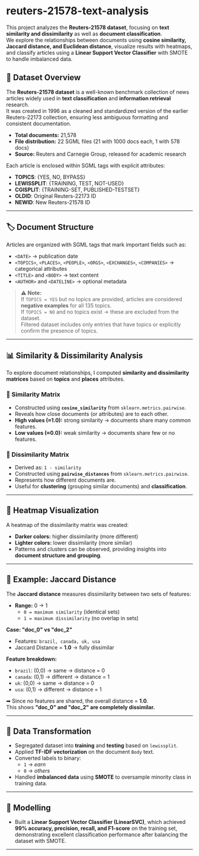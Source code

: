 # reuters-21578-text-analysis
This project analyzes the **Reuters-21578 dataset**, focusing on **text similarity and dissimilarity** as well as **document classification**.  
We explore the relationships between documents using **cosine similarity, Jaccard distance, and Euclidean distance**, visualize results with heatmaps, and classify articles using a **Linear Support Vector Classifier** with SMOTE to handle imbalanced data.

## 📂 Dataset Overview
The **Reuters-21578 dataset** is a well-known benchmark collection of news articles widely used in **text classification** and **information retrieval** research.  
It was created in 1996 as a cleaned and standardized version of the earlier Reuters-22173 collection, ensuring less ambiguous formatting and consistent documentation.  

- **Total documents:** 21,578  
- **File distribution:** 22 SGML files (21 with 1000 docs each, 1 with 578 docs)  
- **Source:** Reuters and Carnegie Group, released for academic research  

Each article is enclosed within SGML tags with explicit attributes:  
- **TOPICS**: {YES, NO, BYPASS}  
- **LEWISSPLIT**: {TRAINING, TEST, NOT-USED}  
- **CGISPLIT**: {TRAINING-SET, PUBLISHED-TESTSET}  
- **OLDID**: Original Reuters-22173 ID  
- **NEWID**: New Reuters-21578 ID  

---

## 🏷 Document Structure
Articles are organized with SGML tags that mark important fields such as:  

- `<DATE>` → publication date  
- `<TOPICS>`, `<PLACES>`, `<PEOPLE>`, `<ORGS>`, `<EXCHANGES>`, `<COMPANIES>` → categorical attributes  
- `<TITLE>` and `<BODY>` → text content  
- `<AUTHOR>` and `<DATELINE>` → optional metadata  

> ⚠ **Note:**  
If `TOPICS = YES` but no topics are provided, articles are considered **negative examples** for all 135 topics.  
If `TOPICS = NO` and no topics exist → these are excluded from the dataset.  
Filtered dataset includes only entries that have topics or explicitly confirm the presence of topics.  

---

## 📊 Similarity & Dissimilarity Analysis

To explore document relationships, I computed **similarity and dissimilarity matrices** based on **topics** and **places** attributes.

### 🔹 Similarity Matrix
- Constructed using **`cosine_similarity`** from `sklearn.metrics.pairwise`.  
- Reveals how close documents (or attributes) are to each other.  
- **High values (≈1.0):** strong similarity → documents share many common features.  
- **Low values (≈0.0):** weak similarity → documents share few or no features.  

### 🔹 Dissimilarity Matrix
- Derived as: `1 - similarity`  
- Constructed using **`pairwise_distances`** from `sklearn.metrics.pairwise`.  
- Represents how different documents are.  
- Useful for **clustering** (grouping similar documents) and **classification**.  

---

## 🎨 Heatmap Visualization
A heatmap of the dissimilarity matrix was created:  

- **Darker colors:** higher dissimilarity (more different)  
- **Lighter colors:** lower dissimilarity (more similar)  
- Patterns and clusters can be observed, providing insights into **document structure and grouping**.  

---

## 🔎 Example: Jaccard Distance

The **Jaccard distance** measures dissimilarity between two sets of features:  
- **Range:** 0 → 1  
  - `0 = maximum similarity` (identical sets)  
  - `1 = maximum dissimilarity` (no overlap in sets)  

**Case: "doc_0" vs "doc_2"**  
- Features: `brazil, canada, uk, usa`  
- Jaccard Distance = **1.0** → fully dissimilar  

**Feature breakdown:**  
- `brazil`: (0,0) → same → distance = 0  
- `canada`: (0,1) → different → distance = 1  
- `uk`: (0,0) → same → distance = 0  
- `usa`: (0,1) → different → distance = 1  

➡ Since no features are shared, the overall distance = **1.0**.  
This shows **"doc_0" and "doc_2" are completely dissimilar.**  

---

## 🔹 Data Transformation
- Segregated dataset into **training** and **testing** based on `lewissplit`.  
- Applied **TF-IDF vectorization** on the document `Body` text.  
- Converted labels to binary:  
  - `1` → *earn*  
  - `0` → *others*  
- Handled **imbalanced data** using **SMOTE** to oversample minority class in training data.  

---

## 🤖 Modelling
- Built a **Linear Support Vector Classifier (LinearSVC)**, which achieved **99% accuracy, precision, recall, and F1-score** on the training set, demonstrating excellent classification performance after balancing the dataset with SMOTE.  

---

